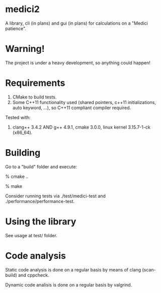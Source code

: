 medici2
=======

A library, cli (in plans) and gui (in plans) for calculations on a "Medici patience".


Warning!
========

The project is under a heavy development, so anything could happen!


Requirements
============

1. CMake to build tests.
2. Some C++11 functionality used (shared pointers, c++11 initializations, auto keyword, ...), so C++11 compliant compiler required.

Tested with:
1. clang++ 3.4.2 AND g++ 4.9.1, cmake 3.0.0, linux kernel 3.15.7-1-ck (x86_64).


Building
========

Go to a "build" folder and execute:

% cmake ..

% make

Consider running tests via ./test/medici-test and ./performance/performance-test.


Using the library
=================

See usage at test/ folder.


Code analysis
====================

Static code analysis is done on a regular basis by means of clang (scan-build) and cppcheck.

Dynamic code analisis is done on a regular basis by valgrind.


